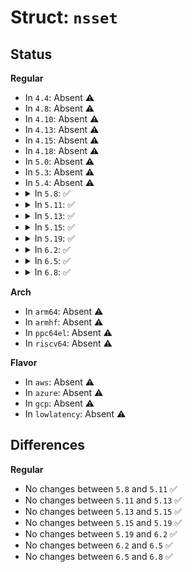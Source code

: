# Struct: <code>nsset</code>

## Status
<b>Regular</b>
<ul>
<li>
In <code>4.4</code>: Absent ⚠️
</li>
<li>
In <code>4.8</code>: Absent ⚠️
</li>
<li>
In <code>4.10</code>: Absent ⚠️
</li>
<li>
In <code>4.13</code>: Absent ⚠️
</li>
<li>
In <code>4.15</code>: Absent ⚠️
</li>
<li>
In <code>4.18</code>: Absent ⚠️
</li>
<li>
In <code>5.0</code>: Absent ⚠️
</li>
<li>
In <code>5.3</code>: Absent ⚠️
</li>
<li>
In <code>5.4</code>: Absent ⚠️
</li>
<li>
<details>
<summary>In <code>5.8</code>: ✅</summary>

```c
struct nsset {
    unsigned int flags;
    struct nsproxy *nsproxy;
    struct fs_struct *fs;
    const struct cred *cred;
};
```
</details>
</li>
<li>
<details>
<summary>In <code>5.11</code>: ✅</summary>

```c
struct nsset {
    unsigned int flags;
    struct nsproxy *nsproxy;
    struct fs_struct *fs;
    const struct cred *cred;
};
```
</details>
</li>
<li>
<details>
<summary>In <code>5.13</code>: ✅</summary>

```c
struct nsset {
    unsigned int flags;
    struct nsproxy *nsproxy;
    struct fs_struct *fs;
    const struct cred *cred;
};
```
</details>
</li>
<li>
<details>
<summary>In <code>5.15</code>: ✅</summary>

```c
struct nsset {
    unsigned int flags;
    struct nsproxy *nsproxy;
    struct fs_struct *fs;
    const struct cred *cred;
};
```
</details>
</li>
<li>
<details>
<summary>In <code>5.19</code>: ✅</summary>

```c
struct nsset {
    unsigned int flags;
    struct nsproxy *nsproxy;
    struct fs_struct *fs;
    const struct cred *cred;
};
```
</details>
</li>
<li>
<details>
<summary>In <code>6.2</code>: ✅</summary>

```c
struct nsset {
    unsigned int flags;
    struct nsproxy *nsproxy;
    struct fs_struct *fs;
    const struct cred *cred;
};
```
</details>
</li>
<li>
<details>
<summary>In <code>6.5</code>: ✅</summary>

```c
struct nsset {
    unsigned int flags;
    struct nsproxy *nsproxy;
    struct fs_struct *fs;
    const struct cred *cred;
};
```
</details>
</li>
<li>
<details>
<summary>In <code>6.8</code>: ✅</summary>

```c
struct nsset {
    unsigned int flags;
    struct nsproxy *nsproxy;
    struct fs_struct *fs;
    const struct cred *cred;
};
```
</details>
</li>
</ul>
<b>Arch</b>
<ul>
<li>
In <code>arm64</code>: Absent ⚠️
</li>
<li>
In <code>armhf</code>: Absent ⚠️
</li>
<li>
In <code>ppc64el</code>: Absent ⚠️
</li>
<li>
In <code>riscv64</code>: Absent ⚠️
</li>
</ul>
<b>Flavor</b>
<ul>
<li>
In <code>aws</code>: Absent ⚠️
</li>
<li>
In <code>azure</code>: Absent ⚠️
</li>
<li>
In <code>gcp</code>: Absent ⚠️
</li>
<li>
In <code>lowlatency</code>: Absent ⚠️
</li>
</ul>

## Differences
<b>Regular</b>
<ul>
<li>
No changes between <code>5.8</code> and <code>5.11</code> ✅
</li>
<li>
No changes between <code>5.11</code> and <code>5.13</code> ✅
</li>
<li>
No changes between <code>5.13</code> and <code>5.15</code> ✅
</li>
<li>
No changes between <code>5.15</code> and <code>5.19</code> ✅
</li>
<li>
No changes between <code>5.19</code> and <code>6.2</code> ✅
</li>
<li>
No changes between <code>6.2</code> and <code>6.5</code> ✅
</li>
<li>
No changes between <code>6.5</code> and <code>6.8</code> ✅
</li>
</ul>
